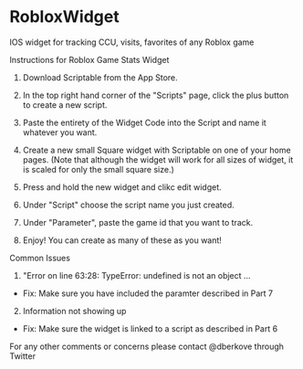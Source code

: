 # RobloxWidget
IOS widget for tracking CCU, visits, favorites of any Roblox game

Instructions for Roblox Game Stats Widget
1. Download Scriptable from the App Store.

2. In the top right hand corner of the "Scripts" page, click the plus button to create a new script.

3. Paste the entirety of the Widget Code into the Script and name it whatever you want.

4. Create a new small Square widget with Scriptable on one of your home pages. (Note that although the 
widget will work for all sizes of widget, it is scaled for only the small square size.)

5. Press and hold the new widget and clikc edit widget.

6. Under "Script" choose the script name you just created.

7. Under "Parameter", paste the game id that you want to track.

8. Enjoy! You can create as many of these as you want! 


Common Issues 
1. "Error on line 63:28: TypeError: undefined is not an object ... 
- Fix: Make sure you have included the paramter described in Part 7 

2. Information not showing up
- Fix: Make sure the widget is linked to a script as described in Part 6

For any other comments or concerns please contact @dberkove through Twitter 
